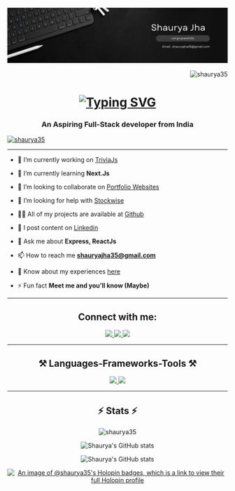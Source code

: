 ![logo](https://github.com/shaurya35/Shaurya35/blob/main/banner.png)

<p align="right"> <img src="https://komarev.com/ghpvc/?username=shaurya35&label=Profile%20views&color=0e75b6&style=flat" alt="shaurya35" /> </p>
<h1 align="center">
   <a href="https://git.io/typing-svg"><img src="https://readme-typing-svg.herokuapp.com?font=Righteous&weight=500&size=35&duration=4000&pause=0200&center=true&vCenter=true&random=false&width=500&height=70&lines=Hi+There!%F0%9F%91%8B;I'm+Shaurya;Full+Stack+Developer;Blockchain+Enthusiast;Open+Source+Contributor" alt="Typing SVG" /></a>
</h1>
<h3 align="center">An Aspiring Full-Stack developer from India</h3>

<p align="left"> <a href="https://shauryacreativefolio.netlify.app/"><img src="https://github-profile-trophy.vercel.app/?username=shaurya35" alt="shaurya35" /></a> </p>
<hr/>

- 🔭 I’m currently working on [TriviaJs](https://github.com/shaurya35/TriviaJs)

- 🌱 I’m currently learning **Next.Js**

- 👯 I’m looking to collaborate on [Portfolio Websites](https://github.com/shaurya35/Portfolio-1)

- 🤝 I’m looking for help with [Stockwise](https://github.com/shaurya35/Stockwise-Inventory-Manager)

- 👨‍💻 All of my projects are available at [Github](https://github.com/shaurya35)

- 📝 I post content on [Linkedin](https://www.linkedin.com/in/shaurya--jha/)

- 💬 Ask me about **Express, ReactJs**

- 📫 How to reach me **shauryajha35@gmail.com**

- 📄 Know about my experiences [here](https://www.linkedin.com/in/shaurya--jha/)

- ⚡ Fun fact **Meet me and you'll know (Maybe)**
<hr/>

<h2 align="center">Connect with me:</h2>
<p align="center">
<div align="center"> 
  <a href="mailto:shauryajha35@gmail.com">
    <img src="https://img.shields.io/badge/Gmail-333333?style=for-the-badge&logo=gmail&logoColor=red" target="_blank" />
  </a>
  <a href="https://linkedin.com/in/shaurya--jha" target="_blank">
    <img src="https://img.shields.io/badge/LinkedIn-0077B5?style=for-the-badge&logo=linkedin&logoColor=white" target="_blank" />
  </a>
  <a href="https://shauryacreativefolio.netlify.app/" target="_blank">
     <img src="https://img.shields.io/badge/Portfolio-FF5722?style=for-the-badge&logo=todoist&logoColor=white" target="_blank" /> <!-- sqlite, safari, google-chrome are other good icon options -->
  </a>
</div>
</p>
<hr/>

<h2 align="center">⚒️ Languages-Frameworks-Tools ⚒️</h2>
<p align="center">
  <a href="https://shauryacreativefolio.netlify.app/" >
<!--      <img src="https://skillicons.dev/icons?i=html,css,javascript,jquery,tailwind,react,express,nodejs,django,mysql,next,vite" /> -->
<!--    <img src="https://skillicons.dev/icons?i=java,cpp,py,bash,git,github,gcp,figma,mongodb,redux,bootstrap,ts,postman,selenium" />  -->
    <!-- docker,graphql,kubernetes,redis,selenium --> 

<img src="https://skillicons.dev/icons?i=html,css,javascript,tailwind,react,next,nodejs,express,django,docker,bootstrap,ts,mongodb,postgres,prisma" />
<img src="https://skillicons.dev/icons?i=git,github,gitlab,gcp,mysql,java,cpp,py,bash,vite,npm,pnpm,figma,redux,postman,selenium,firebase,bun" />

  </a>
</p>
<hr/>
<div align="center">
<h2 align="center">⚡ Stats ⚡</h2>

<div align=center>
 <p><img align="center" src="https://github-readme-streak-stats.herokuapp.com/?user=shaurya35&theme=tokyonight" alt="shaurya35" /></p>
   
![Shaurya's GitHub stats](https://github-readme-stats.vercel.app/api/top-langs/?username=shaurya35&layout=donut&theme=tokyonight)

![Shaurya's GitHub stats](https://github-readme-stats.vercel.app/api?username=shaurya35&show_icons=true&theme=tokyonight)
</div>

[![An image of @shaurya35's Holopin badges, which is a link to view their full Holopin profile](https://holopin.me/shaurya35)](https://holopin.io/@shaurya35)

